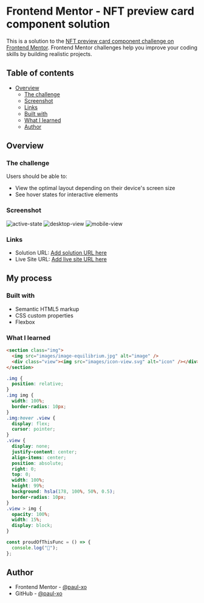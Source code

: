 # Frontend Mentor - NFT preview card component solution

This is a solution to the [NFT preview card component challenge on Frontend Mentor](https://www.frontendmentor.io/challenges/nft-preview-card-component-SbdUL_w0U). Frontend Mentor challenges help you improve your coding skills by building realistic projects.

## Table of contents

- [Overview](#overview)
  - [The challenge](#the-challenge)
  - [Screenshot](#screenshot)
  - [Links](#links)
  - [Built with](#built-with)
  - [What I learned](#what-i-learned)
  - [Author](#author)

## Overview

### The challenge

Users should be able to:

- View the optimal layout depending on their device's screen size
- See hover states for interactive elements

### Screenshot

![active-state](./screenshots/active%20states.png.jpg)
![desktop-view](./screenshots/desktop%20view.png.png.jpg)
![mobile-view](./screenshots/mobile%20view.png.png.jpg)

### Links

- Solution URL: [Add solution URL here](https://your-solution-url.com)
- Live Site URL: [Add live site URL here](https://your-live-site-url.com)

## My process

### Built with

- Semantic HTML5 markup
- CSS custom properties
- Flexbox

### What I learned

```html
<section class="img">
  <img src="images/image-equilibrium.jpg" alt="image" />
  <div class="view"><img src="images/icon-view.svg" alt="icon" /></div>
</section>
```

```css
.img {
  position: relative;
}
.img img {
  width: 100%;
  border-radius: 10px;
}
.img:hover .view {
  display: flex;
  cursor: pointer;
}
.view {
  display: none;
  justify-content: center;
  align-items: center;
  position: absolute;
  right: 0;
  top: 0;
  width: 100%;
  height: 99%;
  background: hsla(178, 100%, 50%, 0.5);
  border-radius: 10px;
}
.view > img {
  opacity: 100%;
  width: 15%;
  display: block;
}
```

```js
const proudOfThisFunc = () => {
  console.log("🎉");
};
```

## Author

- Frontend Mentor - [@paul-xo](https://www.frontendmentor.io/profile/paul-xo)
- GitHub - [@paul-xo](https://www.twitter.com/paul-xo)
